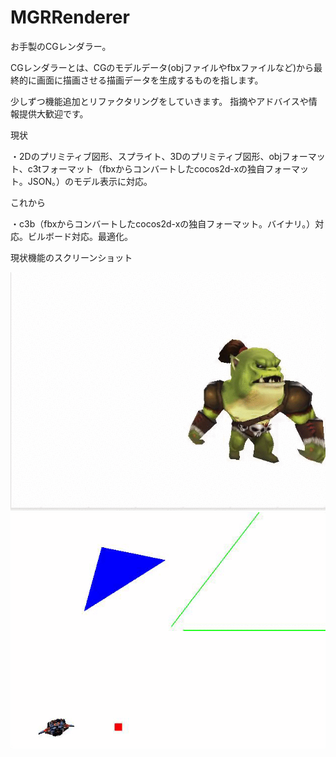 # MGRRenderer

お手製のCGレンダラー。

CGレンダラーとは、CGのモデルデータ(objファイルやfbxファイルなど)から最終的に画面に描画させる描画データを生成するものを指します。

少しずつ機能追加とリファクタリングをしていきます。
指摘やアドバイスや情報提供大歓迎です。

現状

・2Dのプリミティブ図形、スプライト、3Dのプリミティブ図形、objフォーマット、c3tフォーマット（fbxからコンバートしたcocos2d-xの独自フォーマット。JSON。）のモデル表示に対応。

これから

・c3b（fbxからコンバートしたcocos2d-xの独自フォーマット。バイナリ。）対応。ビルボード対応。最適化。

現状機能のスクリーンショット

 ![スクリーンショット1](orc_animation.gif "スクリーンショット1")
 ![スクリーンショット2](3Dobj.gif "スクリーンショット2")
